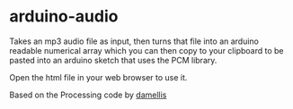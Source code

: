 # arduino-audio
Takes an mp3 audio file as input, then turns that file into an arduino readable numerical array which you can then copy to your clipboard to be pasted into an arduino sketch that uses the PCM library.

Open the html file in your web browser to use it.

Based on the Processing code by [damellis](https://github.com/damellis/EncodeAudio)
